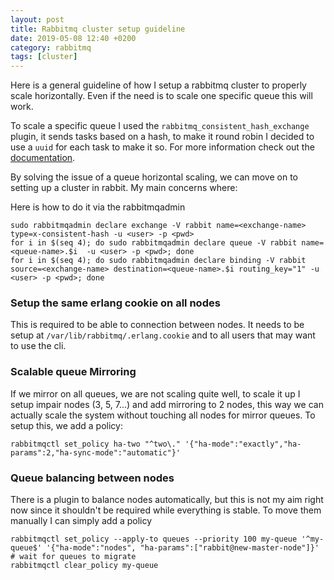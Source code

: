 ```yaml
---
layout: post
title: Rabbitmq cluster setup guideline
date: 2019-05-08 12:40 +0200
category: rabbitmq
tags: [cluster]
---
```


Here is a general guideline of how I setup a rabbitmq cluster to properly scale horizontally. Even if the need is to scale one specific queue this will work.

To scale a specific queue I used the `rabbitmq_consistent_hash_exchange` plugin, it sends tasks based on a hash, to make it round robin I decided to use a `uuid` for each task to make it so.
For more information check out the [documentation](https://github.com/rabbitmq/rabbitmq-consistent-hash-exchange).

By solving the issue of a queue horizontal scaling, we can move on to setting up a cluster in rabbit. My main concerns where:

Here is how to do it via the rabbitmqadmin

```
sudo rabbitmqadmin declare exchange -V rabbit name=<exchange-name> type=x-consistent-hash -u <user> -p <pwd>
for i in $(seq 4); do sudo rabbitmqadmin declare queue -V rabbit name=<queue-name>.$i  -u <user> -p <pwd>; done
for i in $(seq 4); do sudo rabbitmqadmin declare binding -V rabbit source=<exchange-name> destination=<queue-name>.$i routing_key="1" -u <user> -p <pwd>; done
```

### Setup the same erlang cookie on all nodes

This is required to be able to connection between nodes. It needs to be setup at `/var/lib/rabbitmq/.erlang.cookie` and to all users that may want to use the cli.

### Scalable queue Mirroring

If we mirror on all queues, we are not scaling quite well, to scale it up I setup impair nodes (3, 5, 7...) and add mirroring to 2 nodes, this way we can actually scale the system without touching all nodes for mirror queues.
To setup this, we add a policy:

```
rabbitmqctl set_policy ha-two "^two\." '{"ha-mode":"exactly","ha-params":2,"ha-sync-mode":"automatic"}'
```

### Queue balancing between nodes

There is a plugin to balance nodes automatically, but this is not my aim right now since it shouldn't be required while everything is stable. To move them manually I can simply add a policy

```
rabbitmqctl set_policy --apply-to queues --priority 100 my-queue '^my-queue$' '{"ha-mode":"nodes", "ha-params":["rabbit@new-master-node"]}' 
# wait for queues to migrate
rabbitmqctl clear_policy my-queue
```
